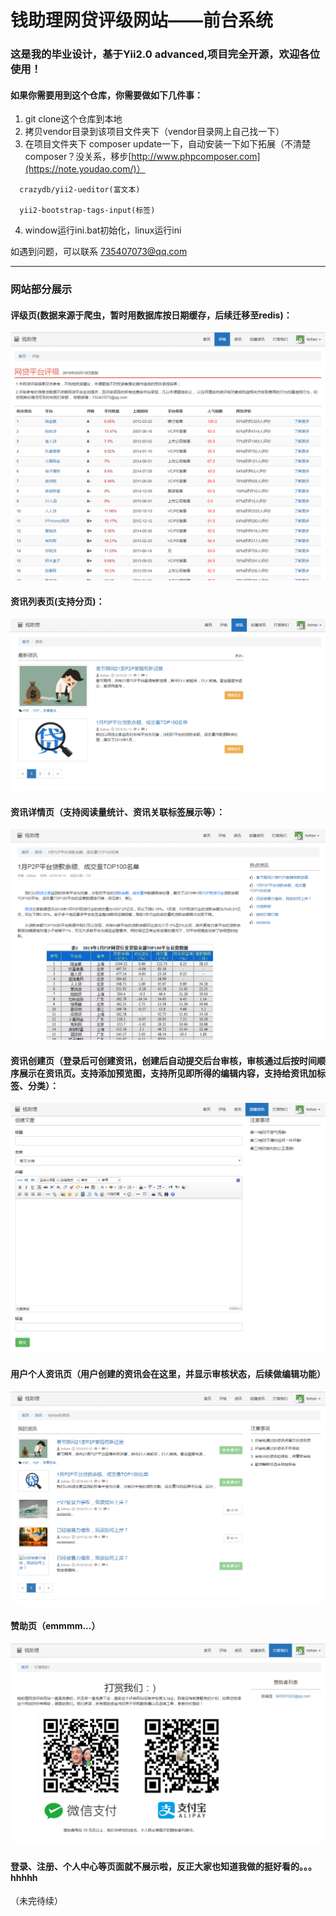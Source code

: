 # 钱助理网贷评级网站——前台系统
### 这是我的毕业设计，基于Yii2.0 advanced,项目完全开源，欢迎各位使用！
#### 如果你需要用到这个仓库，你需要做如下几件事：
1. git clone这个仓库到本地
2. 拷贝vendor目录到该项目文件夹下（vendor目录网上自己找一下）
3. 在项目文件夹下 composer update一下，自动安装一下如下拓展（不清楚composer？没关系，移步[http://www.phpcomposer.com](https://note.youdao.com/)）

```
  crazydb/yii2-ueditor(富文本)

  yii2-bootstrap-tags-input(标签)
```

4. window运行ini.bat初始化，linux运行ini

如遇到问题，可以联系 735407073@qq.com 

---


### 网站部分展示
#### 评级页(数据来源于爬虫，暂时用数据库按日期缓存，后续迁移至redis)：
![123](https://raw.githubusercontent.com/Qianzhuli/qianzhuli/master/readme_images/123.png)

#### 资讯列表页(支持分页)：
![fs](https://raw.githubusercontent.com/Qianzhuli/qianzhuli/master/readme_images/fs.png)

#### 资讯详情页（支持阅读量统计、资讯关联标签展示等）：
![xiangqing](https://raw.githubusercontent.com/Qianzhuli/qianzhuli/master/readme_images/xiangqing.png)

#### 资讯创建页（登录后可创建资讯，创建后自动提交后台审核，审核通过后按时间顺序展示在资讯页。支持添加预览图，支持所见即所得的编辑内容，支持给资讯加标签、分类）：
![xx](https://raw.githubusercontent.com/Qianzhuli/qianzhuli/master/readme_images/xx.png)

#### 用户个人资讯页（用户创建的资讯会在这里，并显示审核状态，后续做编辑功能）
![mine](https://raw.githubusercontent.com/Qianzhuli/qianzhuli/master/readme_images/mine.png)

#### 赞助页（emmmm...）
![dashang](https://raw.githubusercontent.com/Qianzhuli/qianzhuli/master/readme_images/dashang.png)

#### 登录、注册、个人中心等页面就不展示啦，反正大家也知道我做的挺好看的。。。hhhhh
（未完待续）